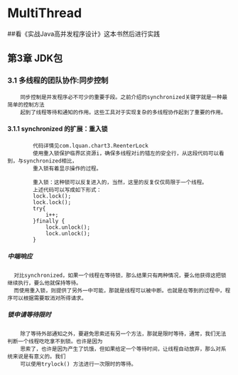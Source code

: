 # MultiThread
##看《实战Java高并发程序设计》这本书然后进行实践



## 第3章 JDK包

### 3.1 多线程的团队协作:同步控制
        同步控制是并发程序必不可少的重要手段。之前介绍的synchronized关键字就是一种最简单的控制方法
        起到了线程等待和通知的作用。这些工具对于实现复杂的多线程协作起到了重要的作用。
        
        
        
#### 3.1.1 synchronized 的扩展：重入锁
            代码详情见com.lquan.chart3.ReenterLock
            使用重入锁保护临界区资源i，确保多线程对i的错左的安全行，从这段代码可以看到，与synchronized相比，
            重入锁有着显示操作的过程。
            
            重入锁：这种锁可以反复进入的，当然，这里的反复仅仅局限于一个线程。
            上述代码可以写成如下形式：
            lock.lock();
            lock.lock();
            try{
                i++;
            }finally {
                lock.unlock();
                lock.unlock();
            }
            
        

##### 中端响应
      对比synchronized，如果一个线程在等待锁，那么结果只有两种情况，要么他获得这把锁继续执行，要么他就保持等待。
      而使用重入锁，则提供了另外一中可能，那就是线程可以被中断。也就是在等到的过程中，程序可以根据需要取消对所得请求。
 
 
#####  锁申请等待限时
        除了等待外部通知之外，要避免思索还有另一个方法，那就是限时等待，通常，我们无法判断一个线程吃吃拿不到锁。也许是因为
        思索了，也许是因为产生了饥饿，但如果给定一个等待时间，让线程自动放弃，那么对系统来说是有意义的。我们
        可以使用trylock() 方法进行一次限时的等待。
        
 
 
 
 
 
 
 
 
 
 
 
      